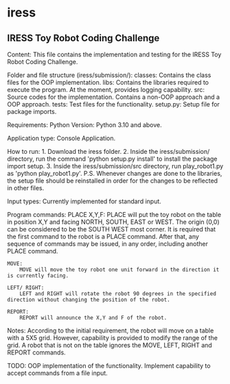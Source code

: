 # iress

IRESS Toy Robot Coding Challenge
--------------------------------

Content:
    This file contains the implementation and testing for the IRESS Toy Robot Coding Challenge.

Folder and file structure (iress/submission/):
    classes: Contains the class files for the OOP implementation.
    libs: Contains the libraries required to execute the program. At the moment, provides logging capability.
    src: Source codes for the implementation. Contains a non-OOP approach and a OOP approach.
    tests: Test files for the functionality.
    setup.py: Setup file for package imports.

Requirements:
    Python Version: Python 3.10 and above.

Application type: Console Application. 

How to run:
    1. Download the iress folder.
    2. Inside the iress/submission/ directory, run the command 'python setup.py install' to install the package import setup.
    3. Inside the iress/submission/src directory, run play_robot1.py as 'python play_robot1.py'.
    P.S. Whenever changes are done to the libraries, the setup file should be reinstalled in order for the changes to be reflected in other files.

Input types:
    Currently implemented for standard input. 

Program commands:
    PLACE X,Y,F:
        PLACE will put the toy robot on the table in position X,Y and facing NORTH, SOUTH, EAST or WEST. 
        The origin (0,0) can be considered to be the SOUTH WEST most corner. 
        It is required that the first command to the robot is a PLACE command.
        After that, any sequence of commands may be issued, in any order, including another PLACE command.
    
    MOVE:
        MOVE will move the toy robot one unit forward in the direction it is currently facing.

    LEFT/ RIGHT:
        LEFT and RIGHT will rotate the robot 90 degrees in the specified direction without changing the position of the robot.

    REPORT:
        REPORT will announce the X,Y and F of the robot.

Notes:
    According to the initial requirement, the robot will move on a table with a 5X5 grid. However, capability is provided to modify the range of the grid.
    A robot that is not on the table ignores the MOVE, LEFT, RIGHT and REPORT commands.

TODO:
    OOP implementation of the functionality.
    Implement capability to accept commands from a file input.